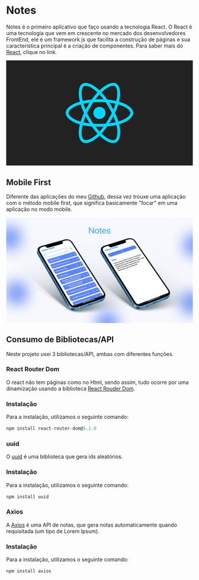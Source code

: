 # Notes
Notes é o primeiro aplicativo que faço usando a tecnologia React.
O React é uma tecnologia que vem em crescente no mercado dos desenvolvedores FrontEnd, ele é um framework js que facilita a construção de páginas e sua característica principal é a criação de componentes.
Para saber mais do <a href="public/Anotações.md">React</a>, clique no link.

<p align="center">
<img src="src/img/rd_react.jpg">
<p>
  
## Mobile First
Diferente das aplicações do meu <a href="https://github.com/UlissesJunior">Github</a>, dessa vez trouxe uma aplicação com o método mobile first, que significa basicamente "focar" em uma aplicação no modo mobile.
<p align="center">
<img src="src/img/rd_notes.png">
<p>

  
## Consumo de Bibliotecas/API
Neste projeto usei 3 bibliotecas/API, ambas com diferentes funções.

### React Router Dom
O react não tem páginas como no Html, sendo assim, tudo ocorre por uma dinamização usando a biblioteca <a href="https://www.npmjs.com/package/react-router-dom">React Rouder Dom</a>.
### Instalação

Para a instalação, utilizamos o seguinte comando:

```jsx
npm install react-router-dom@5.2.0
```

### uuid
O <a href="https://www.npmjs.com/package/uuid">uuid</a> é uma biblioteca que gera ids aleatórios.
### Instalação

Para a instalação, utilizamos o seguinte comando:

```jsx
npm install uuid
```

### Axios
A <a href="https://www.npmjs.com/package/axios">Axios</a> é uma API de notas, que gera notas automaticamente quando requisitada (um tipo de Lorem Ipsum).

### Instalação

Para a instalação, utilizamos o seguinte comando:

```jsx
npm install axios
```
